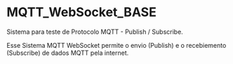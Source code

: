# MQTT_WebSocket_BASE
Sistema para teste de Protocolo MQTT - Publish / Subscribe.

Esse Sistema MQTT WebSocket permite o envio (Publish) e o recebiemento (Subscribe) de dados MQTT pela internet.
